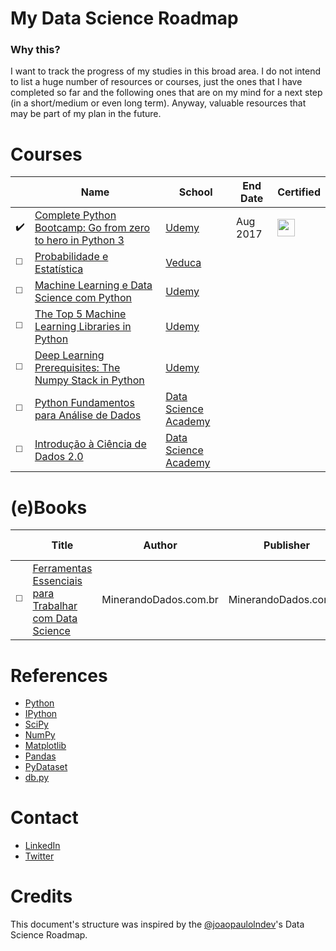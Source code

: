 # My Data Science Roadmap


### Why this?

I want to track the progress of my studies in this broad area. I do not intend to list a huge number of resources or courses, just the ones that I have completed so far and the following ones that are on my mind for a next step (in a short/medium or even long term). Anyway, valuable resources that may be part of my plan in the future.


# Courses

|  | **Name** | **School** | **End Date** | **Certified** |
| ---------- | ----- | ------ | --------- | ------------ | 
| ✔️ | [Complete Python Bootcamp: Go from zero to hero in Python 3](https://www.udemy.com/complete-python-bootcamp) | [Udemy](https://www.udemy.com) | Aug 2017 | [<img width='28' height='28' src='https://media.licdn.com/dms/image/C510BAQFKXnLDglG5qA/company-logo_400_400/0?e=1550102400&v=beta&t=d-x-pPgn-5T7X-KBNakilqJieZGcTC50fXN82M_LOYk'>](https://www.udemy.com/certificate/UC-ETQL17OH/) | 
| ◻️ | [Probabilidade e Estatística](https://veduca.org/p/probabilidade-e-estatistica) | [Veduca](https://veduca.org) |  |  | 
| ◻️ | [Machine Learning e Data Science com Python](https://www.udemy.com/machine-learning-e-data-science-com-python) | [Udemy](https://www.udemy.com) |  |  |
| ◻️ | [The Top 5 Machine Learning Libraries in Python](https://www.udemy.com/the-top-5-machine-learning-libraries-in-python) | [Udemy](https://www.udemy.com) |  |  |
| ◻️ | [Deep Learning Prerequisites: The Numpy Stack in Python](https://www.udemy.com/deep-learning-prerequisites-the-numpy-stack-in-python/) | [Udemy](https://www.udemy.com) |  |  |
| ◻️ | [Python Fundamentos para Análise de Dados](https://www.datascienceacademy.com.br/course?courseid=python-fundamentos) | [Data Science Academy](https://www.datascienceacademy.com.br) |  |  |
| ◻️ | [Introdução à Ciência de Dados 2.0](https://www.datascienceacademy.com.br/course?courseid=introduo--cincia-de-dados) | [Data Science Academy](https://www.datascienceacademy.com.br) |  |  |


# (e)Books

|  | **Title** | **Author** | **Publisher** | **Release Date** | 
| ---------- | ----- | ------ | --------- | :----------: |
| ◻️ | [Ferramentas Essenciais para Trabalhar com Data Science](http://minerandodados.klickpages.info/ferramentas-datascience) | MinerandoDados.com.br | MinerandoDados.com.br | ? |


# References

- [Python](https://www.python.org)
- [IPython](http://ipython.org)
- [SciPy](https://www.scipy.org)
- [NumPy](http://www.numpy.org)
- [Matplotlib](https://matplotlib.org)
- [Pandas](https://pandas.pydata.org)
- [PyDataset](https://github.com/iamaziz/PyDataset)
- [db.py](https://github.com/yhat/db.py)


# Contact 

- [LinkedIn](https://www.linkedin.com/in/eduardosorokin)
- [Twitter](https://twitter.com/EduardoSorokin)


# Credits

This document's structure was inspired by the [@joaopaulolndev](https://github.com/joaopaulolndev)'s Data Science Roadmap.
